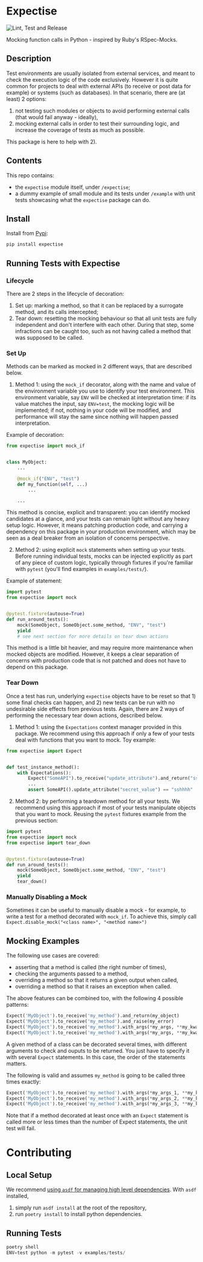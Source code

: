 # Expectise
![Lint, Test and Release](https://github.com/tcassou/expectise/workflows/Lint,%20Test%20and%20Release/badge.svg?branch=master)

Mocking function calls in Python - inspired by Ruby's RSpec-Mocks.

## Description
Test environments are usually isolated from external services, and meant to check the execution logic of the code exclusively. However it is quite common for projects to deal with external APIs (to receive or post data for example) or systems (such as databases).
In that scenario, there are (at least) 2 options:
1. not testing such modules or objects to avoid performing external calls (that would fail anyway - ideally),
2. mocking external calls in order to test their surrounding logic, and increase the coverage of tests as much as possible.

This package is here to help with 2).

## Contents
This repo contains:
* the `expectise` module itself, under `/expectise`;
* a dummy example of small module and its tests under `/example` with unit tests showcasing what the `expectise` package can do.

## Install
Install from [Pypi](https://pypi.org/project/expectise/):
```bash
pip install expectise
```

## Running Tests with Expectise

### Lifecycle
There are 2 steps in the lifecycle of decoration:
1. Set up: marking a method, so that it can be replaced by a surrogate method, and its calls intercepted;
2. Tear down: resetting the mocking behaviour so that all unit tests are fully independent and don't interfere with each other. During that step, some infractions can be caught too, such as not having called a method that was supposed to be called.

### Set Up
Methods can be marked as mocked in 2 different ways, that are described below.

1. Method 1: using the `mock_if` decorator, along with the name and value of the environment variable you use to identify your test environment.
This environment variable, say `ENV` will be checked at interpretation time: if its value matches the input, say `ENV=test`, the mocking logic will be implemented; if not, nothing in your code will be modified, and performance will stay the same since nothing will happen passed interpretation.

Example of decoration:
```python
from expectise import mock_if


class MyObject:
    ...

    @mock_if("ENV", "test")
    def my_function(self, ...)
        ...

    ...
```

This method is concise, explicit and transparent: you can identify mocked candidates at a glance, and your tests can remain light without any heavy setup logic. However, it means patching production code, and carrying a dependency on this package in your production environment, which may be seen as a deal breaker from an isolation of concerns perspective.

2. Method 2: using explicit `mock` statements when setting up your tests.
Before running individual tests, mocks can be injected explicitly as part of any piece of custom logic, typically through fixtures if you're familiar with `pytest` (you'll find examples in `examples/tests/`).

Example of statement:
```python
import pytest
from expectise import mock


@pytest.fixture(autouse=True)
def run_around_tests():
    mock(SomeObject, SomeObject.some_method, "ENV", "test")
    yield
    # see next section for more details on tear down actions
```

This method is a little bit heavier, and may require more maintenance when mocked objects are modified. However, it keeps a clear separation of concerns with production code that is not patched and does not have to depend on this package.

### Tear Down
Once a test has run, underlying `expectise` objects have to be reset so that 1) some final checks can happen, and 2) new tests can be run with no undesirable side effects from previous tests. Again, there are 2 ways of performing the necessary tear down actions, described below.

1. Method 1: using the `Expectations` context manager provided in this package. We recommend using this approach if only a few of your tests deal with functions that you want to mock. Toy example:

```python
from expectise import Expect


def test_instance_method():
    with Expectations():
        Expect("SomeAPI").to_receive("update_attribute").and_return("sshhhh")
        ...
        assert SomeAPI().update_attribute("secret_value") == "sshhhh"
```

2. Method 2: by performing a teardown method for all your tests. We recommend using this approach if most of your tests manipulate objects that you want to mock. Reusing the `pytest` fixtures example from the previous section:

```python
import pytest
from expectise import mock
from expectise import tear_down


@pytest.fixture(autouse=True)
def run_around_tests():
    mock(SomeObject, SomeObject.some_method, "ENV", "test")
    yield
    tear_down()
```
### Manually Disabling a Mock

Sometimes it can be useful to manually disable a mock - for example, to write a test for a method decorated with `mock_if`.
To achieve this, simply call `Expect.disable_mock("<class name>", "<method name>")`

## Mocking Examples
The following use cases are covered:
* asserting that a method is called (the right number of times),
* checking the arguments passed to a method,
* overriding a method so that it returns a given output when called,
* overriding a method so that it raises an exception when called.

The above features can be combined too, with the following 4 possible patterns:
```python
Expect('MyObject').to_receive('my_method').and_return(my_object)
Expect('MyObject').to_receive('my_method').and_raise(my_error)
Expect('MyObject').to_receive('my_method').with_args(*my_args, **my_kwargs).and_return(my_object)
Expect('MyObject').to_receive('my_method').with_args(*my_args, **my_kwargs).and_raise(my_error)
```

A given method of a class can be decorated several times, with different arguments to check and ouputs to be returned.
You just have to specify it with several `Expect` statements. In this case, the order of the statements matters.

The following is valid and assumes `my_method` is going to be called three times exactly:
```python
Expect('MyObject').to_receive('my_method').with_args(*my_args_1, **my_kwargs_1).and_return(my_object_1)
Expect('MyObject').to_receive('my_method').with_args(*my_args_2, **my_kwargs_2).and_raise(my_error)
Expect('MyObject').to_receive('my_method').with_args(*my_args_3, **my_kwargs_3).and_return(my_object_2)
```

Note that if a method decorated at least once with an `Expect` statement is called more or less times than the number
of Expect statements, the unit test will fail.

# Contributing
## Local Setup
We recommend [using `asdf` for managing high level dependencies](https://asdf-vm.com/).
With `asdf` installed,
1. simply run `asdf install` at the root of the repository,
2. run `poetry install` to install python dependencies.

## Running Tests
```python
poetry shell
ENV=test python -m pytest -v examples/tests/
```
